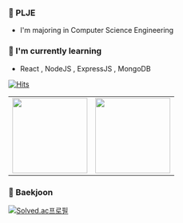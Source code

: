 ### 👋 PLJE
- I'm majoring in Computer Science Engineering    

### 🌱 I'm currently learning
- React , NodeJS , ExpressJS , MongoDB

[![Hits](https://hits.seeyoufarm.com/api/count/incr/badge.svg?url=https%3A%2F%2Fgithub.com%2FPLJE)](https://hits.seeyoufarm.com)                
<table><tr>
<td valign="top" width="50%">
<img src="https://github-readme-stats.vercel.app/api?username=PLJE&show_icons=true&count_private=true&hide_border=true" style="height: 150px" /></td>

<td valign="top" width="50%">
<img src="https://github-readme-stats.vercel.app/api/top-langs/?username=PLJE&hide_border=true&layout=compact" style="height: 150px" /></td>
</tr></table> 


### :scroll: Baekjoon
[![Solved.ac프로필](http://mazassumnida.wtf/api/v2/generate_badge?boj=dlwndms2544)](https://solved.ac/dlwndms2544)
